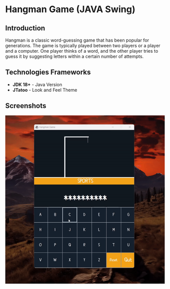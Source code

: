 <!--Project Name-->
<h1>Hangman Game (JAVA Swing)</h1>

<!--Introduction-->
<h2>Introduction</h2>
<p>Hangman is a classic word-guessing game that has been popular for generations. The game is typically played between two players or a player and a computer. One player thinks of a word, and the other player tries to guess it by suggesting letters within a certain number of attempts.

<!--Technologies/Frameworks-->
<h2>Technologies Frameworks</h2>
<ul>
  <li><b>JDK 18+</b> - Java Version</li>
  <li><b>JTatoo</b> - Look and Feel Theme</li>
</ul>



<!--Screenshots (GIFs/PNGs)-->
<!-- <h2>Screenshots</h2>
<p align="center">
  <img src="https://github.com/curadProgrammer/Java-Swing-Notepad-Text-Editor/blob/main/notepad-project.gif" alt="Project Demo">
</p> -->

<!--Screenshots (GIFs/PNGs)-->
<h2>Screenshots</h2>
<p align="center">
  <img src="hangman.gif" alt="Hangman Project Demo">
</p>